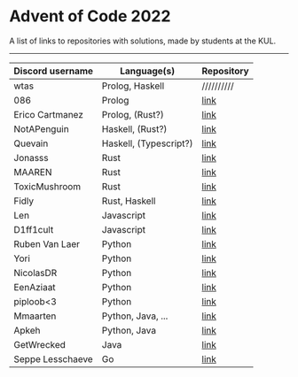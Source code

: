 # Advent of Code 2022

A list of links to repositories with solutions, made by students at the KUL.

---

| Discord username     | Language(s)                 | Repository |
|----------------------|-----------------------------|------------|
| wtas                 | Prolog, Haskell             | ////////// |
| 086                  | Prolog                      | [link](https://github.com/zeroeightysix/aoc-2022) |
| Erico Cartmanez      | Prolog, (Rust?)             | [link](https://github.com/exur00/aoc2022) |
| NotAPenguin          | Haskell, (Rust?)            | [link](https://github.com/NotAPenguin0/aoc2022) |
| Quevain              | Haskell, (Typescript?)      | [link](https://github.com/KevinVde-dev/aoc-2022) |
| Jonasss              | Rust                        | [link](https://github.com/JonasssC/AoC-Rust) |
| MAAREN               | Rust                        | [link](https://github.com/mhkdepauw/aoc_2022) |
| ToxicMushroom        | Rust                        | [link](https://github.com/ToxicMushroom/aoc-2022-rust) |
| Fidly                | Rust, Haskell               | [link](https://github.com/benfidlers/AoC) |
| Len                  | Javascript                  | [link](https://github.com/LenC08/AoC2022) |
| D1ff1cult            | Javascript                  | [link](https://github.com/d1ff1cult0/aoc2022) |
| Ruben Van Laer       | Python                      | [link](https://github.com/ruben-vl/aoc-2022) |
| Yori                 | Python                      | [link](https://github.com/YoriVerbist/aoc) |
| NicolasDR            | Python                      | [link](https://github.com/Nideroo/aoc_2022) |
| EenAziaat            | Python                      | [link](https://github.com/NickHemerycke/Aoc-2022) |
| piploob<3            | Python                      | [link](https://github.com/iremkose38/aoc2022) |
| Mmaarten             | Python, Java, ...           | [link](https://github.com/Mmaarten23/aoc) |
| Apkeh                | Python, Java                | [link](https://github.com/Apkeh/AoC-2022) |
| GetWrecked           | Java                        | [link](https://github.com/MatzHilven/aoc-2022) |
| Seppe Lesschaeve     | Go                          | [link](https://github.com/SeppeLesschaeve/aoc2022) |
